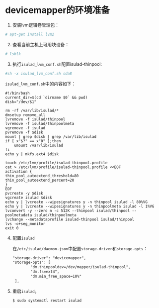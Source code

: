 # devicemapper的环境准备

1. 安装lvm逻辑卷管理包：

```bash
# apt-get install lvm2
```

2. 查看当前主机上可用块设备：

```bash
# lsblk
```

3. 执行`isulad_lvm_conf.sh`配置isulad-thinpool:

```bash
#sh -x isulad_lvm_conf.sh sda8
```

`isulad_lvm_conf.sh`中的内容如下：

```shell
#!/bin/bash
current_dir=$(cd `dirname $0` && pwd)
disk="/dev/$1"

rm -rf /var/lib/isulad/*
dmsetup remove_all
lvremove -f isulad/thinpool
lvremove -f isulad/thinpoolmeta
vgremove -f isulad
pvremove -f $disk
mount | grep $disk | grep /var/lib/isulad
if [ x"$?" == x"0" ];then
    umount /var/lib/isulad
fi
echo y | mkfs.ext4 $disk

touch /etc/lvm/profile/isulad-thinpool.profile
cat > /etc/lvm/profile/isulad-thinpool.profile <<EOF
activation {
thin_pool_autoextend_threshold=80
thin_pool_autoextend_percent=20
}
EOF
pvcreate -y $disk
vgcreate isulad $disk
echo y | lvcreate --wipesignatures y -n thinpool isulad -l 80%VG
echo y | lvcreate --wipesignatures y -n thinpoolmeta isulad -l 1%VG
lvconvert -y --zero n -c 512K --thinpool isulad/thinpool --poolmetadata isulad/thinpoolmeta
lvchange --metadataprofile isulad-thinpool isulad/thinpool
lvs -o+seg_monitor
exit 0
```

4. 配置`isulad`

   在`/etc/isulad/daemon.json`中配置`storage-driver`和`storage-opts`：

   ```txt
   "storage-driver": "devicemapper",
   "storage-opts": [
           "dm.thinpooldev=/dev/mapper/isulad-thinpool",
           "dm.fs=ext4",
           "dm.min_free_space=10%"
    ],
   ```

5. 重启`isulad`。

   ```bash
   $ sudo systemctl restart isulad
   ```